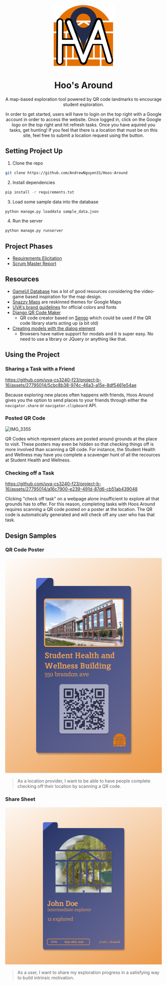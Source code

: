 <p align="center">
    <img src="static/imgs/Logo.png" alt="logo" height="200" />
</p>

<h1 align="center">Hoo's Around</h1>

<p align="center">
A map-based exploration tool powered by QR code landmarks to encourage student exploration. 
</p>

<p align = "center">
    In order to get started, users will have to login on the top right with a Google account in order to access the website. Once logged in, click on the Google logo on the top right and hit refresh tasks. Once you have aquired you tasks, get hunting! If you feel that there is a location that must be on this site, feel free to submit a location request using the button.
</p>

## Setting Project Up

1. Clone the repo

```bash
git clone https://github.com/AndrewNguyen31/Hoos-Around
```

2. Install dependencies

```bash
pip install -r requirements.txt
```

3. Load some sample data into the database

```bash
python manage.py loaddata sample_data.json
```

4. Run the server

```bash
python manage.py runserver
```


## Project Phases

- [Requirements Elicitation](./docs/requirements_elicitation.pdf)
- [Scrum Master Report](./docs/scrum_master_report.pdf)

## Resources

- [GameUI Database](https://www.gameuidatabase.com/) has a lot of good resources considering the video-game based inspiration for the map design.
- [Snazzy Maps](https://snazzymaps.com/) are reskinned themes for Google Maps
- [UVA's brand guidelines](https://brand.virginia.edu) for official colors and fonts
- [Django QR Code Maker](https://pypi.org/project/django-qr-code/)
  - QR code creator based on [Sengo](https://pypi.org/project/segno/) which could be used if the QR code library starts acting up (a bit old)
- [Creating models with the dialog element](https://developer.mozilla.org/en-US/docs/Web/HTML/Element/dialog)
  - Browsers have native support for modals and it is super easy. No need to use a library or JQuery or anything like that.

## Using the Project

### Sharing a Task with a Friend

https://github.com/uva-cs3240-f23/project-b-16/assets/27795014/5cbc8b38-974c-46a3-a15e-8df5461e54ae

Because exploring new places often happens with friends, Hoos Around gives you the option to send places to your friends through either the `navigator.share` or `navigator.clipboard` API.

### Posted QR Code

![IMG_3355](https://github.com/uva-cs3240-f23/project-b-16/assets/27795014/46532596-f50d-47e7-a4e9-ddcf7aa33373)

QR Codes which represent places are posted around grounds at the place to visit. These posters may even be hidden so that checking things off is more involved than scanning a QR code. For instance, the Student Health and Wellness may have you complete a scavenger hunt of all the recources at Student Health and Wellness.

### Checking off a Task

https://github.com/uva-cs3240-f23/project-b-16/assets/27795014/a16c7900-e239-491d-87d6-cb51ab439048

Clicking "check off task" on a webpage alone insufficient to explore all that grounds has to offer. For this reason, completing tasks with Hoos Around requires scanning a QR code posted on a poster at the location. The QR code is automatically generated and will check off any user who has that task.

## Design Samples

### QR Code Poster

<p align="center">
<img src="./docs/imgs/qrcodeposter.png" alt="qr code poster" />
</p>

> As a location provider, I want to be able to have people complete checking off their location by scanning a QR code.

### Share Sheet

<p align="center">
<img src="./docs/imgs/share_sheet.png" alt="exploration share sheet" />
</p>

> As a user, I want to share my exploration progress in a satisfying way to build intrinsic motivation.
